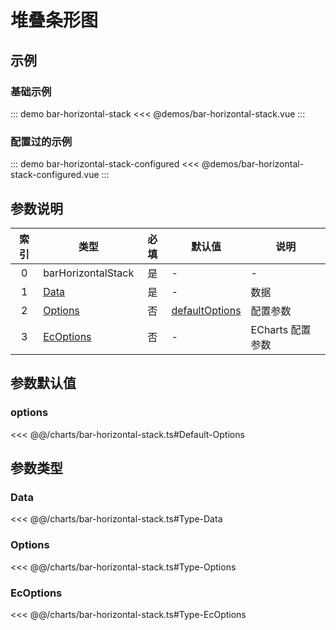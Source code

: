 # 堆叠条形图

<chart-tags />

## 示例

### 基础示例

::: demo bar-horizontal-stack
<<< @demos/bar-horizontal-stack.vue
:::

### 配置过的示例

::: demo bar-horizontal-stack-configured
<<< @demos/bar-horizontal-stack-configured.vue
:::

## 参数说明

| 索引  | 类型                    | 必填  | 默认值                     | 说明             |
| :---: | ----------------------- | :---: | -------------------------- | ---------------- |
|   0   | barHorizontalStack      |  是   | -                          | -                |
|   1   | [Data](#data)           |  是   | -                          | 数据             |
|   2   | [Options](#options-1)   |  否   | [defaultOptions](#options) | 配置参数         |
|   3   | [EcOptions](#ecoptions) |  否   | -                          | ECharts 配置参数 |

## 参数默认值

### options
<<< @@/charts/bar-horizontal-stack.ts#Default-Options

## 参数类型

### Data
<<< @@/charts/bar-horizontal-stack.ts#Type-Data

### Options
<<< @@/charts/bar-horizontal-stack.ts#Type-Options

### EcOptions
<<< @@/charts/bar-horizontal-stack.ts#Type-EcOptions
